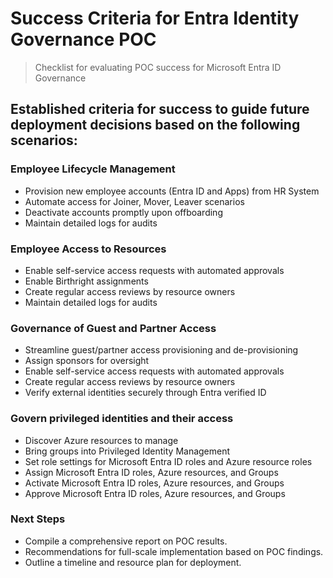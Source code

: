 # Success Criteria for Entra Identity Governance POC
> Checklist for evaluating POC success for Microsoft Entra ID Governance

## Established criteria for success to guide future deployment decisions based on the following scenarios:

### Employee Lifecycle Management

* Provision new employee accounts (Entra ID and Apps) from HR System 
* Automate access for Joiner, Mover, Leaver scenarios
* Deactivate accounts promptly upon offboarding
* Maintain detailed logs for audits

### Employee Access to Resources

* Enable self-service access requests with automated approvals
* Enable Birthright assignments
* Create regular access reviews by resource owners
* Maintain detailed logs for audits

### Governance of Guest and Partner Access

* Streamline guest/partner access provisioning and de-provisioning
* Assign sponsors for oversight
* Enable self-service access requests with automated approvals
* Create regular access reviews by resource owners
* Verify external identities securely through Entra verified ID

### Govern privileged identities and their access

* Discover Azure resources to manage
* Bring groups into Privileged Identity Management
* Set role settings for Microsoft Entra ID roles and Azure resource roles
* Assign Microsoft Entra ID roles, Azure resources, and Groups
* Activate Microsoft Entra ID roles, Azure resources, and Groups
* Approve Microsoft Entra ID roles, Azure resources, and Groups

### Next Steps

* Compile a comprehensive report on POC results.
* Recommendations for full-scale implementation based on POC findings.
* Outline a timeline and resource plan for deployment.